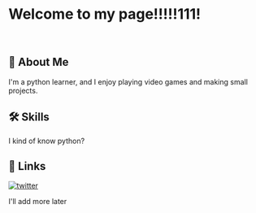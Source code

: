 
# Welcome to my page!!!!!111!
‎
‎
‎
‎
## 🚀 About Me
I'm a python learner, and I enjoy playing video games and making small projects.


## 🛠 Skills
I kind of know python?


## 🔗 Links
[![twitter](https://img.shields.io/badge/twitter-1DA1F2?style=for-the-badge&logo=twitter&logoColor=white)](https://twitter.com/squeed-lol)

I'll add more later
